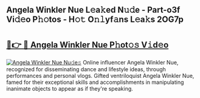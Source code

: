 ## Angela Winkler Nue L𝚎a𝚔ed N𝚞𝚍e - Part-o3f Vi𝚍𝚎o P𝚑𝚘tos - H𝚘𝚝 O𝚗𝚕yf𝚊ns L𝚎a𝚔s 2OG7p

# <h2><a href="http://kfcqqo.oniu.top/?m=Angela+Winkler+Nue">🔗👉 🔴 Angela Winkler Nue P𝚑ot𝚘𝚜 V𝚒d𝚎o</a></h2>

[![Angela Winkler Nue Nu𝚍e𝚜](https://i.imgur.com/0qMVB7G.gif)](http://kfcqqo.oniu.top/?m=Angela+Winkler+Nue)
Online influencer Angela Winkler Nue, recognized for disseminating dance and lifestyle ideas, through performances and personal vlogs. Gifted ventriloquist Angela Winkler Nue, famed for their exceptional skills and accomplishments in manipulating inanimate objects to appear as if they're speaking.  
